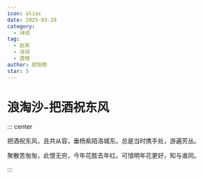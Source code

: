 ```yaml
---
icon: alias
date: 2025-03-28
category:
  - 诗词
tag:
  - 赵宋
  - 诗词
  - 遗憾
author: 欧阳修
star: 5
---
```


# 浪淘沙-把酒祝东风

<!-- more -->


::: center 

把酒祝东风，且共从容，垂杨紫陌洛城东。总是当时携手处，游遍芳丛。

聚散苦匆匆，此恨无穷，今年花胜去年红。可惜明年花更好，知与谁同。

:::